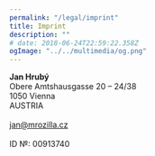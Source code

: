 ```yaml
---
permalink: "/legal/imprint"
title: Imprint
description: ""
# date: 2018-06-24T22:59:22.358Z
ogImage: "../../multimedia/og.png"
---
```


**Jan Hrubý**<br>
Obere Amtshausgasse 20 – 24/38<br>
1050 Vienna<br>
AUSTRIA<br>
<br>
[jan@mrozilla.cz](mailto:jan@mrozilla.cz)<br>
<br>
ID №: 00913740
